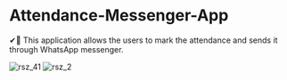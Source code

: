 # Attendance-Messenger-App
✔🏫 This application allows the users to mark the attendance and sends it through WhatsApp messenger.

![rsz_41](https://user-images.githubusercontent.com/44801151/98232851-30373280-1f84-11eb-8370-a96d8d61a1dc.jpg) ![rsz_2](https://user-images.githubusercontent.com/44801151/98233082-8310ea00-1f84-11eb-93a1-26556a6a2062.jpg)

